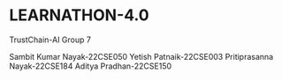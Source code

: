 # LEARNATHON-4.0
TrustChain-AI Group 7

Sambit Kumar Nayak-22CSE050
Yetish Patnaik-22CSE003
Pritiprasanna Nayak-22CSE184
Aditya Pradhan-22CSE150
